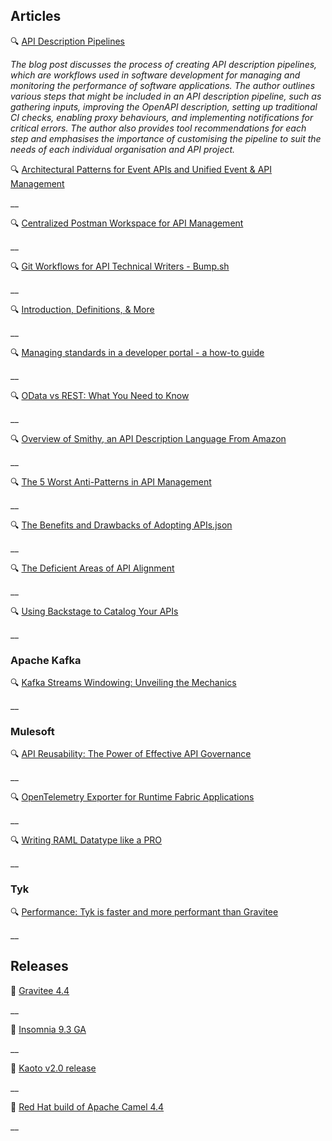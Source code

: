 ## Articles
🔍 [API Description Pipelines](https://lornajane.net/posts/2024/pipelines-api-descriptions)

_The blog post discusses the process of creating API description pipelines, which are workflows used in software development for managing and monitoring the performance of software applications. The author outlines various steps that might be included in an API description pipeline, such as gathering inputs, improving the OpenAPI description, setting up traditional CI checks, enabling proxy behaviours, and implementing notifications for critical errors. The author also provides tool recommendations for each step and emphasises the importance of customising the pipeline to suit the needs of each individual organisation and API project._

🔍 [Architectural Patterns for Event APIs and Unified Event & API Management](https://solace.com/blog/patterns-event-apis-unified-apim/)

__

🔍 [Centralized Postman Workspace for API Management](https://medium.com/another-integration-blog/centralized-postman-workspace-for-api-management-7e1b12a90915)

__

🔍 [Git Workflows for API Technical Writers - Bump.sh](https://bump.sh/blog/git-workflows-for-api-technical-writers)

__

🔍 [Introduction, Definitions, & More](https://spec.openapis.org/arazzo/latest.html)

__

🔍 [Managing standards in a developer portal - a how-to guide](https://www.getport.io/blog/managing-standards-in-a-developer-portal)

__

🔍 [OData vs REST: What You Need to Know](https://blog.dreamfactory.com/odata-vs-rest-what-you-need-to-know)

__

🔍 [Overview of Smithy, an API Description Language From Amazon](https://nordicapis.com/overview-of-smithy-an-api-description-language-from-amazon/)

__

🔍 [The 5 Worst Anti-Patterns in API Management](https://thenewstack.io/the-5-worst-anti-patterns-in-api-management/)

__

🔍 [The Benefits and Drawbacks of Adopting APIs.json](https://nordicapis.com/the-benefits-and-drawbacks-of-adopting-apis-json/)

__

🔍 [The Deficient Areas of API Alignment](http://apievangelist.com/2024/06/19/the-deficient-areas-of-api-alignment/)

__

🔍 [Using Backstage to Catalog Your APIs](https://nordicapis.com/using-backstage-to-catalog-your-apis/)

__

### Apache Kafka

🔍 [Kafka Streams Windowing: Unveiling the Mechanics](https://medium.com/@zdb.dashti/kafka-streams-windowing-unveiling-the-mechanics-5fad8c413b83)

__

### Mulesoft

🔍 [API Reusability: The Power of Effective API Governance](https://blogs.mulesoft.com/dev-guides/api-governance-and-api-reusability/)

__

🔍 [OpenTelemetry Exporter for Runtime Fabric Applications](https://blogs.mulesoft.com/news/opentelemetry-exporter-for-runtime-fabric/)

__

🔍 [Writing RAML Datatype like a PRO](https://medium.com/another-integration-blog/writing-raml-datatype-like-a-pro-0a741e6e36fd4)

__

### Tyk

🔍 [Performance: Tyk is faster and more performant than Gravitee](https://tyk.io/blog/tyk-vs-gravitee-performance/)

__

## Releases

🚀 [Gravitee 4.4](https://www.gravitee.io/blog/platform-update-gravitee-4.4)

__

🚀 [Insomnia 9.3 GA](https://konghq.com/blog/product-releases/insomnia-9-3-ga)

__

🚀 [Kaoto v2.0 release](https://camel.apache.org/blog/2024/06/kaoto-release-2.0.0/)

__

🚀 [Red Hat build of Apache Camel 4.4](https://developers.redhat.com/blog/2024/06/10/whats-new-red-hat-build-apache-camel-44)

__
